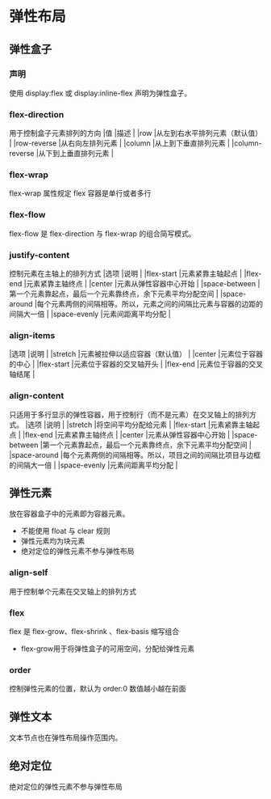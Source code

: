 # 弹性布局

## 弹性盒子
### 声明
使用 display:flex 或 display:inline-flex 声明为弹性盒子。
### flex-direction
用于控制盒子元素排列的方向
|值				|描述							|
|row			|从左到右水平排列元素（默认值）	|
|row-reverse	|从右向左排列元素				|
|column			|从上到下垂直排列元素			|
|column-reverse	|从下到上垂直排列元素			|
### flex-wrap
flex-wrap 属性规定 flex 容器是单行或者多行
### flex-flow
flex-flow 是 flex-direction 与 flex-wrap 的组合简写模式。
### justify-content
控制元素在主轴上的排列方式
|选项			|说明																		|
|flex-start		|元素紧靠主轴起点															|
|flex-end		|元素紧靠主轴终点															|
|center			|元素从弹性容器中心开始														|
|space-between	|第一个元素靠起点，最后一个元素靠终点，余下元素平均分配空间					|
|space-around	|每个元素两侧的间隔相等。所以，元素之间的间隔比元素与容器的边距的间隔大一倍	|
|space-evenly	|元素间距离平均分配															|
### align-items
|选项		|说明							|
|stretch	|元素被拉伸以适应容器（默认值）	|
|center		|元素位于容器的中心				|
|flex-start	|元素位于容器的交叉轴开头		|
|flex-end	|元素位于容器的交叉轴结尾		|
### align-content
只适用于多行显示的弹性容器，用于控制行（而不是元素）在交叉轴上的排列方式。
|选项			|说明																	|
|stretch		|将空间平均分配给元素													|
|flex-start		|元素紧靠主轴起点														|
|flex-end		|元素紧靠主轴终点														|
|center			|元素从弹性容器中心开始													|
|space-between	|第一个元素靠起点，最后一个元素靠终点，余下元素平均分配空间				|
|space-around	|每个元素两侧的间隔相等。所以，项目之间的间隔比项目与边框的间隔大一倍	|
|space-evenly	|元素间距离平均分配														|
## 弹性元素
放在容器盒子中的元素即为容器元素。

* 不能使用 float 与 clear 规则
* 弹性元素均为块元素
* 绝对定位的弹性元素不参与弹性布局

### align-self
用于控制单个元素在交叉轴上的排列方式
### flex
flex 是 flex-grow、flex-shrink 、flex-basis 缩写组合
* flex-grow用于将弹性盒子的可用空间，分配给弹性元素
### order
控制弹性元素的位置，默认为 order:0 数值越小越在前面
## 弹性文本

文本节点也在弹性布局操作范围内。
## 绝对定位
绝对定位的弹性元素不参与弹性布局
